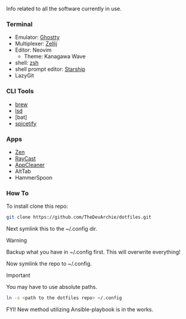 Info related to all the software currently in use.


### Terminal
  - Emulator: [Ghostty](https://ghostty.org/docs)
  - Multiplexer: [Zellij](https://zellij.dev/)
  - Editor: Neovim
    - Theme: Kanagawa Wave
  - shell: [zsh](https://www.zsh.org/)
  - shell prompt editor: [Starship](https://starship.rs/)
  - LazyGit


### CLI Tools
  - [brew](https://brew.sh/)
  - [lsd](https://github.com/lsd-rs/lsd)
  - [bat]
  - [spicetify](https://spicetify.app/)


### Apps
  - [Zen](https://zen-browser.app/)
  - [RayCast](https://www.raycast.com/)
  - [AppCleaner](https://freemacsoft.net/appcleaner/)
  - AltTab
  - HammerSpoon


### How To
To install clone this repo:
```sh
git clone https://github.com/TheDevArchie/dotfiles.git
```

Next symlink this to the ~/.config dir.
> [!WARNING]
> Backup what you have in ~/.config first. This will overwrite everything!

Now symlink the repo to ~/.config.

> [!IMPORTANT]
> You may have to use absolute paths.

```sh
ln -s <path to the dotfiles repo> ~/.config
```
FYI! New method utilizing Ansible-playbook is in the works.
